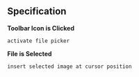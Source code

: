 Specification
-------------

**Toolbar Icon is Clicked**

```
activate file picker
```

**File is Selected**

```
insert selected image at cursor position
```
